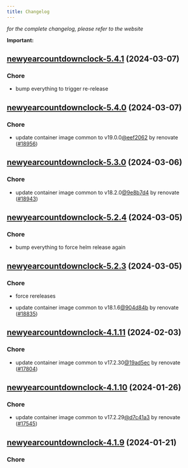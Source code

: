 ```yaml
---
title: Changelog
---
```



*for the complete changelog, please refer to the website*

**Important:**


## [newyearcountdownclock-5.4.1](https://github.com/truecharts/charts/compare/newyearcountdownclock-5.4.0...newyearcountdownclock-5.4.1) (2024-03-07)

### Chore



- bump everything to trigger re-release


## [newyearcountdownclock-5.4.0](https://github.com/truecharts/charts/compare/newyearcountdownclock-5.3.0...newyearcountdownclock-5.4.0) (2024-03-07)

### Chore



- update container image common to v19.0.0[@eef2062](https://github.com/eef2062) by renovate ([#18956](https://github.com/truecharts/charts/issues/18956))


## [newyearcountdownclock-5.3.0](https://github.com/truecharts/charts/compare/newyearcountdownclock-5.2.4...newyearcountdownclock-5.3.0) (2024-03-06)

### Chore



- update container image common to v18.2.0[@9e8b7d4](https://github.com/9e8b7d4) by renovate ([#18943](https://github.com/truecharts/charts/issues/18943))


## [newyearcountdownclock-5.2.4](https://github.com/truecharts/charts/compare/newyearcountdownclock-5.2.3...newyearcountdownclock-5.2.4) (2024-03-05)

### Chore



- bump everything to force helm release again


## [newyearcountdownclock-5.2.3](https://github.com/truecharts/charts/compare/newyearcountdownclock-5.2.1...newyearcountdownclock-5.2.3) (2024-03-05)

### Chore



- force rereleases

- update container image common to v18.1.6[@904d84b](https://github.com/904d84b) by renovate ([#18835](https://github.com/truecharts/charts/issues/18835))





















## [newyearcountdownclock-4.1.11](https://github.com/truecharts/charts/compare/newyearcountdownclock-4.1.10...newyearcountdownclock-4.1.11) (2024-02-03)

### Chore



- update container image common to v17.2.30[@19ad5ec](https://github.com/19ad5ec) by renovate ([#17804](https://github.com/truecharts/charts/issues/17804))


## [newyearcountdownclock-4.1.10](https://github.com/truecharts/charts/compare/newyearcountdownclock-4.1.9...newyearcountdownclock-4.1.10) (2024-01-26)

### Chore



- update container image common to v17.2.29[@d7c41a3](https://github.com/d7c41a3) by renovate ([#17545](https://github.com/truecharts/charts/issues/17545))


## [newyearcountdownclock-4.1.9](https://github.com/truecharts/charts/compare/newyearcountdownclock-4.1.8...newyearcountdownclock-4.1.9) (2024-01-21)

### Chore


